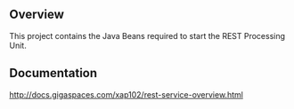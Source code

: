 <h2>Overview</h2>

This project contains the Java Beans required to start the REST Processing Unit.

<h2>Documentation</h2>

<a href="http://docs.gigaspaces.com/xap102/rest-service-overview.html">http://docs.gigaspaces.com/xap102/rest-service-overview.html</a>
